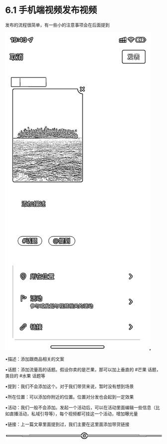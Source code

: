 # 6.1 手机端视频发布视频

发布的流程很简单，有一些小的注意事项会在后面提到

![](img/a24f559cafa61a74c8ba2a562eba7ead.png)

•描述：添加跟商品相关的文案

•话题：添加流量高的话题。假设你卖的是芒果，那可以加上垂直的 #芒果 话题，类目的 #水果 话题等

•提到：我们不会添加这个。对于我们带货来说，暂时没有想到场景

•所在位置：可以添加你附近的位置。位置对分发也会起到一定效果

•活动：我们一般不会添加。发起一个活动后，可以在活动里面编辑一些信息（比如直播活动，私域引导等），每个视频都可挂这一个活动，增加曝光量

•链接：上一篇文章里面提到过，我们主要在这里面添加带货链接

![](img/dda9ffd2a755d5c9e9ef78686ed11785.png)